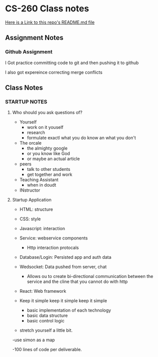 # CS-260 Class notes

[Here is a Link to this repo's README.md file](/README.md)

## Assignment Notes
### Github Assignment
I Got practice committing code to git and then pushing it to github

I also got expereince correcting merge conflicts 


## Class Notes
### STARTUP NOTES
1. Who should you ask questions of?
    * Yourself
        * work on it youself
        * research
        * formulate exactl what you do know an what you don't
    * The orcale
        * the almighty google
        * or you know like God 
        * or maybe an actual article
    * peers
        * talk to other students
        * get together and work
    * Teaching Assistant
        * when in doudt 
    * INstructor

2. Startup Application
    * HTML: structure
    * CSS: style
    * Javascript: interaction
    * Service: webservice components
        * Http interaction protocals
    * Database/Login: Persisted app and auth data
    * Wedsocket: Data pushed from server, chat
        * Allows ou to create bi-directional communication between the service and the cline that you cannot do with http
    * React: Web framework

    * Keep it simple keep it simple keep it simple
        * basic implementation of each technology
        * basic data structure
        * basic control logic
    * stretch yourself a little bit. 

    -use simon as a map

    -100 lines of code per deliverable. 